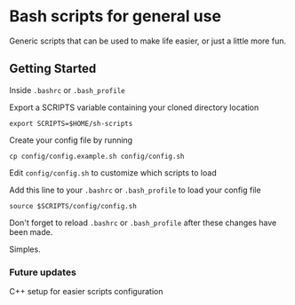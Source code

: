 # Bash scripts for general use

Generic scripts that can be used to make life easier, or just a little more fun.

## Getting Started

Inside `.bashrc` or `.bash_profile`

Export a SCRIPTS variable containing your cloned directory location
```
export SCRIPTS=$HOME/sh-scripts
```

Create your config file by running
```
cp config/config.example.sh config/config.sh
```

Edit `config/config.sh` to customize which scripts to load

Add this line to your `.bashrc` or `.bash_profile` to load your config file
```
source $SCRIPTS/config/config.sh
```

Don't forget to reload `.bashrc` or `.bash_profile` after these changes have been made.

Simples.

### Future updates

C++ setup for easier scripts configuration

